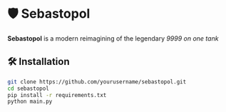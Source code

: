 
# 🛡️ Sebastopol
**Sebastopol** is a modern reimagining of the legendary *9999 on one tank*

## 🛠️ Installation

```bash
git clone https://github.com/yourusername/sebastopol.git
cd sebastopol
pip install -r requirements.txt
python main.py

